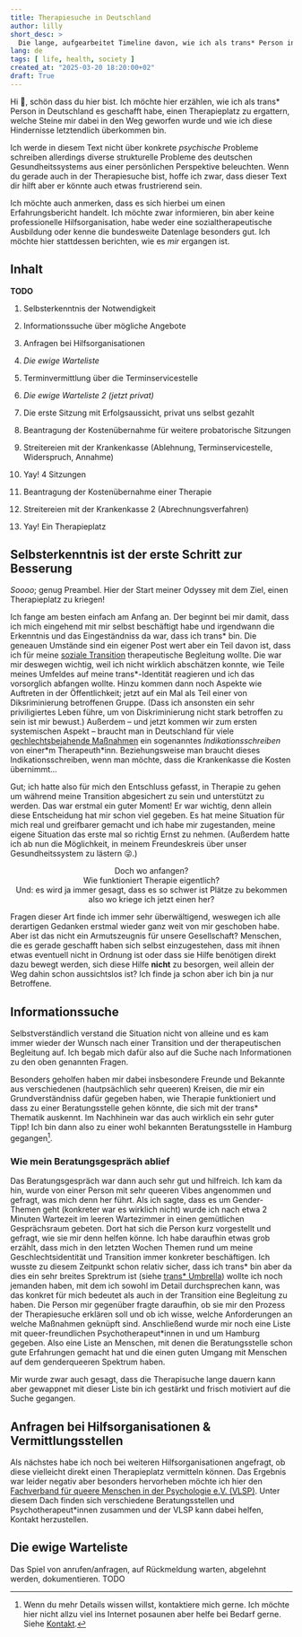 ```yaml
---
title: Therapiesuche in Deutschland
author: lilly
short_desc: >
  Die lange, aufgearbeitet Timeline davon, wie ich als trans* Person in Deutschland einen Therapieplatz gesucht und schließlich gefunden habe.
lang: de
tags: [ life, health, society ]
created_at: "2025-03-20 18:20:00+02"
draft: True
---
```


Hi 👋, schön dass du hier bist.
Ich möchte hier erzählen, wie ich als trans\* Person in Deutschland es geschafft habe, einen Therapieplatz zu ergattern, welche Steine mir dabei in den Weg geworfen wurde und wie ich diese Hindernisse letztendlich überkommen bin.

Ich werde in diesem Text nicht über konkrete *psychische* Probleme schreiben allerdings diverse strukturelle Probleme des deutschen Gesundheitssystems aus einer persönlichen Perspektive beleuchten.
Wenn du gerade auch in der Therapiesuche bist, hoffe ich zwar, dass dieser Text dir hilft aber er könnte auch etwas frustrierend sein.

Ich möchte auch anmerken, dass es sich hierbei um einen Erfahrungsbericht handelt.
Ich möchte zwar informieren, bin aber keine professionelle Hilfsorganisation, habe weder eine sozialtherapeutische Ausbildung oder kenne die bundesweite Datenlage besonders gut.
Ich möchte hier stattdessen berichten, wie es *mir* ergangen ist.

## Inhalt

**TODO**

1. Selbsterkenntnis der Notwendigkeit

1. Informationssuche über mögliche Angebote

1. Anfragen bei Hilfsorganisationen

1. *Die ewige Warteliste*

1. Terminvermittlung über die Terminservicestelle

1. *Die ewige Warteliste 2 (jetzt privat)*

1. Die erste Sitzung mit Erfolgsaussicht, privat uns selbst gezahlt

1. Beantragung der Kostenübernahme für weitere probatorische Sitzungen

1. Streitereien mit der Krankenkasse (Ablehnung, Terminservicestelle, Widerspruch, Annahme)

1. Yay! 4 Sitzungen

1. Beantragung der Kostenübernahme einer Therapie

1. Streitereien mit der Krankenkasse 2 (Abrechnungsverfahren)

1. Yay! Ein Therapieplatz


## Selbsterkenntnis ist der erste Schritt zur Besserung

*Soooo*; genug Preambel. Hier der Start meiner Odyssey mit dem Ziel, einen Therapieplatz zu kriegen!

Ich fange am besten einfach am Anfang an.
Der beginnt bei mir damit, dass ich mich eingehend mit mir selbst beschäftigt habe und irgendwann die Erkenntnis und das Eingeständniss da war, dass ich trans\* bin.
Die geneauen Umstände sind ein eigener Post wert aber ein Teil davon ist, dass ich für meine [soziale Transition](https://queer-lexikon.net/2018/02/28/buchstabensuppe-transition/#:~:text=Soziale%20Transition) therapeutische Begleitung wollte.
Die war mir deswegen wichtig, weil ich nicht wirklich abschätzen konnte, wie Teile meines Umfeldes auf meine trans\*-Identität reagieren und ich das vorsorglich abfangen wollte.
Hinzu kommen dann noch Aspekte wie Auftreten in der Öffentlichkeit; jetzt auf ein Mal als Teil einer von Diksriminierung betroffenen Gruppe. (Dass ich ansonsten ein sehr priviligiertes Leben führe, um von Diskriminierung nicht stark betroffen zu sein ist mir bewust.)
Außerdem – und jetzt kommen wir zum ersten systemischen Aspekt – braucht man in Deutschland für viele [gechlechtsbejahende Maßnahmen](https://dgti.org/2021/11/12/geschlechtsangleichende-massnahmen/) ein sogenanntes *Indikationsschreiben* von einer*m Therapeuth\*inn.
Beziehungsweise man braucht dieses Indikationsschreiben, wenn man möchte, dass die Krankenkasse die Kosten übernimmt…

Gut; ich hatte also für mich den Entschluss gefasst, in Therapie zu gehen um während meine Transition abgesichert zu sein und unterstützt zu werden.
Das war erstmal ein guter Moment!
Er war wichtig, denn allein diese Entscheidung hat mir schon viel gegeben.
Es hat meine Situation für mich real und greifbarer gemacht und ich habe mir zugestanden, meine eigene Situation das erste mal so richtig Ernst zu nehmen.
(Außerdem hatte ich ab nun die Möglichkeit, in meinem Freundeskreis über unser Gesundheitssystem zu lästern 😜.)

<div style="text-align: center;">
  Doch wo anfangen?<br>
  Wie funktioniert Therapie eigentlich?<br>
  Und: es wird ja immer gesagt, dass es so schwer ist Plätze zu bekommen also wo kriege ich jetzt einen her?<br>
</div>

Fragen dieser Art finde ich immer sehr überwältigend, weswegen ich alle derartigen Gedanken erstmal wieder ganz weit von mir geschoben habe.
Aber ist das nicht ein Armutszeugnis für unsere Gesellschaft?
Menschen, die es gerade geschafft haben sich selbst einzugestehen, dass mit ihnen etwas eventuell nicht in Ordnung ist oder dass sie Hilfe benötigen direkt dazu bewegt werden, sich diese Hilfe **nicht** zu besorgen, weil allein der Weg dahin schon aussichtslos ist?
Ich finde ja schon aber ich bin ja nur Betroffene.


## Informationssuche

Selbstverständlich verstand die Situation nicht von alleine und es kam immer wieder der Wunsch nach einer Transition und der therapeutischen Begleitung auf.
Ich begab mich dafür also auf die Suche nach Informationen zu den oben genannten Fragen.

Besonders geholfen haben mir dabei insbesondere Freunde und Bekannte aus verschiedenen (hautpsächlich sehr queeren) Kreisen, die mir ein Grundverständniss dafür gegeben haben, wie Therapie funktioniert und dass zu einer Beratungsstelle gehen könnte, die sich mit der trans\* Thematik auskennt.
Im Nachhinein war das auch wirklich ein sehr guter Tipp!
Ich bin dann also zu einer wohl bekannten Beratungsstelle in Hamburg gegangen[^1].

### Wie mein Beratungsgespräch ablief

Das Beratungsgespräch war dann auch sehr gut und hilfreich.
Ich kam da hin, wurde von einer Person mit sehr queeren Vibes angenommen und gefragt, was mich denn her führt.
Als ich sagte, dass es um Gender-Themen geht (konkreter war es wirklich nicht) wurde ich nach etwa 2 Minuten Wartezeit im leeren Wartezimmer in einen gemütlichen Gesprächsraum gebeten.
Dort hat sich die Person kurz vorgestellt und gefragt, wie sie mir denn helfen könne.
Ich habe daraufhin etwas grob erzählt, dass mich in den letzten Wochen Themen rund um meine Geschlechtsidentität und Transition immer konkreter beschäftigen.
Ich wusste zu diesem Zeitpunkt schon relativ sicher, dass ich trans\* bin aber da dies ein sehr breites Sprektrum ist (siehe [trans\* Umbrella](https://nonbinary.wiki/wiki/Transgender#:~:text=Transgender%20or%20trans%20is%20an%20umbrella%20term)) wollte ich noch jemanden haben, mit dem ich sowohl im Detail durchsprechen kann, was das konkret für mich bedeutet als auch in der Transition eine Begleitung zu haben.
Die Person mir gegenüber fragte daraufhin, ob sie mir den Prozess der Therapiesuche erklären soll und ob ich wisse, welche Anforderungen an welche Maßnahmen geknüpft sind.
Anschließend wurde mir noch eine Liste mit queer-freundlichen Psychotherapeut\*innen in und um Hamburg gegeben.
Also eine Liste an Menschen, mit denen die Beratungsstelle schon gute Erfahrungen gemacht hat und die einen guten Umgang mit Menschen auf dem genderqueeren Spektrum haben.

Mir wurde zwar auch gesagt, dass die Therapisuche lange dauern kann aber gewappnet mit dieser Liste bin ich gestärkt und frisch motiviert auf die Suche gegangen.


## Anfragen bei Hilfsorganisationen & Vermittlungsstellen

Als nächstes habe ich noch bei weiteren Hilfsorganisationen angefragt, ob diese vielleicht direkt einen Therapieplatz vermitteln können.
Das Ergebnis war leider negativ aber besonders hervorheben möchte ich hier den [Fachverband für queere Menschen in der Psychologie e.V. (VLSP)](https://www.vlsp.de/).
Unter diesem Dach finden sich verschiedene Beratungsstellen und Psychotherapeut\*innen zusammen und der VLSP kann dabei helfen, Kontakt herzustellen.


## Die ewige Warteliste

Das Spiel von anrufen/anfragen, auf Rückmeldung warten, abgelehnt werden, dokumentieren.
TODO


[^1]: Wenn du mehr Details wissen willst, kontaktiere mich gerne. Ich möchte hier nicht allzu viel ins Internet posaunen aber helfe bei Bedarf gerne. Siehe [Kontakt](/index.html#contact).
